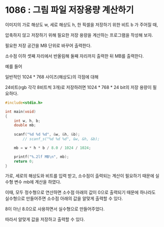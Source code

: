 # 1086 : 그림 파일 저장용량 계산하기
이미지의 가로 해상도 w, 세로 해상도 h, 한 픽셀을 저장하기 위한 비트 b 가 주어질 때,

압축하지 않고 저장하기 위해 필요한 저장 용량을 계산하는 프로그램을 작성해 보자.

필요한 저장 공간을 MB 단위로 바꾸어 출력한다.

소수점 이하 셋째 자리에서 반올림해 둘째 자리까지 출력한 뒤 MB를 출력한다.

예를 들어

일반적인 1024 * 768 사이즈(해상도)의 각점에 대해

24비트(rgb 각각 8비트씩 3개)로 저장하려면 1024 * 768 * 24 bit의 저장 용량이 필요하다.
```c
#include<stdio.h>

int main(void)
{
	int w, h, b;
	double mb;
	
	scanf("%d %d %d", &w, &h, &b);
		// scanf_s("%d %d %d", &w, &h, &b);

	mb = w * h * b / 8.0 / 1024 / 1024;

	printf("%.2lf MB\n", mb);
	return 0;
}
```
가로, 세로의 해상도와 비트를 입력 받고, 소수점이 출력되는 계산이 필요하기 때문에 실수형 변수 mb에 계산을 하였다.

이때, 모두 정수형으로 연산하면 소수점 아래의 값이 0으로 출력되기 때문에 하나라도 실수형으로 만들어주면 소수점 아래의 값을 알맞게 출력할 수 있다.

8이 아닌 8.0으로 사용하면서 실수형으로 만들어주었다. 

따라서 알맞게 값을 저장하고 출력할 수 있다.